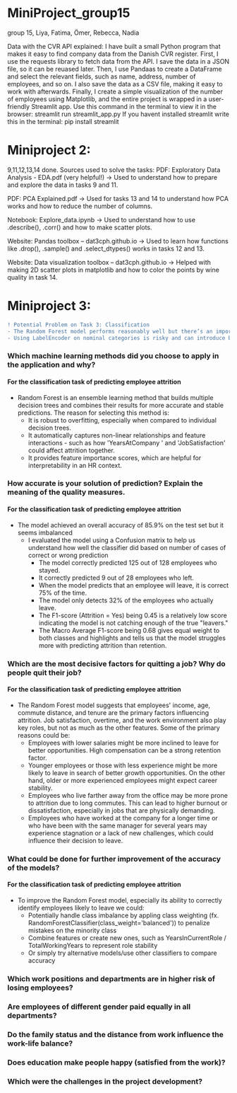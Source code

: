 # MiniProject_group15
group 15, Liya, Fatima, Ömer, Rebecca, Nadia

Data with the CVR API explained:
I have built a small Python program that makes it easy to find company data from the Danish CVR register. First, I use the requests library to fetch data from the API. I save the data in a JSON file, so it can be reuased later. Then, I use Pandaas to create a DataFrame and select the relevant fields, such as name, address, number of employees, and so on. I also save the data as a CSV file, making it easy to work with afterwards. Finally, I create a simple visualization of the number of employees using Matplotlib, and the entire project is wrapped in a user-friendly Streamlit app.
Use this command in the terminal to view it in the browser: streamlit run streamlit_app.py
If you havent installed streamlit write this in the terminal: pip install streamlit

# Miniproject 2:
9,11,12,13,14 done. 
Sources used to solve the tasks:
PDF: Exploratory Data Analysis - EDA.pdf (very helpful!)
→ Used to understand how to prepare and explore the data in tasks 9 and 11.

PDF: PCA Explained.pdf
→ Used for tasks 13 and 14 to understand how PCA works and how to reduce the number of columns.

Notebook: Explore_data.ipynb
→ Used to understand how to use .describe(), .corr() and how to make scatter plots.

Website: Pandas toolbox – dat3cph.github.io
→ Used to learn how functions like .drop(), .sample() and .select_dtypes() works in tasks 12 and 13.

Website: Data visualization toolbox – dat3cph.github.io
→ Helped with making 2D scatter plots in matplotlib and how to color the points by wine quality in task 14.

# Miniproject 3:
```diff
! Potential Problem on Task 3: Classification
- The Random Forest model performs reasonably well but there’s an important issue in the cleaning of data that can hurt the model's quality, especially on categorical features like JobRole, Department, MaritalStatus, etc.
- Using LabelEncoder on nominal categories is risky and can introduce bias in how splits are made in the tree, since the Random Forest might treat the values as ordered, but they are not supposed to be ordered.
```

### Which machine learning methods did you choose to apply in the application and why?
#### For the classification task of predicting employee attrition
- Random Forest is an ensemble learning method that builds multiple decision trees and combines their results for more accurate and stable predictions. The reason for selecting this method is:
  - It is robust to overfitting, especially when compared to individual decision trees.
  - It automatically captures non-linear relationships and feature interactions - such as how 'YearsAtCompany ' and 'JobSatisfaction' could affect attrition together.
  - It provides feature importance scores, which are helpful for interpretability in an HR context.

### How accurate is your solution of prediction? Explain the meaning of the quality measures.
#### For the classification task of predicting employee attrition
- The model achieved an overall accuracy of 85.9% on the test set but it seems imbalanced
  - I evaluated the model using a Confusion matrix to help us understand how well the classifier did based on number of cases of correct or wrong prediction
    - The model correctly predicted 125 out of 128 employees who stayed.
    - It correctly predicted 9 out of 28 employees who left.
    - When the model predicts that an employee will leave, it is correct 75% of the time.
    - The model only detects 32% of the employees who actually leave.
    - The F1-score (Attrition = Yes) being 0.45 is a relatively low score indicating the model is not catching enough of the true "leavers."
    - The Macro Average F1-score being 0.68 gives equal weight to both classes and highlights and tells us that the model struggles more with predicting attrition than retention.

### Which are the most decisive factors for quitting a job? Why do people quit their job?
#### For the classification task of predicting employee attrition
- The Random Forest model suggests that employees' income, age, commute distance, and tenure are the primary factors influencing attrition. Job satisfaction, overtime, and the work environment also play key roles, but not as much as the other features. Some of the primary reasons could be:
  - Employees with lower salaries might be more inclined to leave for better opportunities. High compensation can be a strong retention factor.
  - Younger employees or those with less experience might be more likely to leave in search of better growth opportunities. On the other hand, older or more experienced employees might expect career stability.
  - Employees who live farther away from the office may be more prone to attrition due to long commutes. This can lead to higher burnout or dissatisfaction, especially in jobs that are physically demanding.
  - Employees who have worked at the company for a longer time or who have been with the same manager for several years may experience stagnation or a lack of new challenges, which could influence their decision to leave.

### What could be done for further improvement of the accuracy of the models?
#### For the classification task of predicting employee attrition
- To improve the Random Forest model, especially its ability to correctly identify employees likely to leave we could:
  - Potentially handle class imbalance by appling class weighting (fx. RandomForestClassifier(class_weight='balanced')) to penalize mistakes on the minority class
  - Combine features or create new ones, such as YearsInCurrentRole / TotalWorkingYears to represent role stability
  - Or simply try alternative models/use other classifiers to compare accuracy

### Which work positions and departments are in higher risk of losing employees?

### Are employees of different gender paid equally in all departments?

### Do the family status and the distance from work influence the work-life balance?

### Does education make people happy (satisfied from the work)?

### Which were the challenges in the project development?


